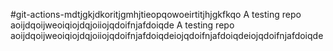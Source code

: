 #git-actions-mdtjgkjdkoritjgmhjtieopqowoeirtitjhjgkfkqo
A testing repo aoijdqoijweoiqiojdqjoiiojqdoifnjafdoiqde
A testing repo aoijdqoijweoiqiojdqjoiiojqdoifnjafdoiqdeiojqdoifnjafdoiqdeiojqdoifnjafdoiqde
